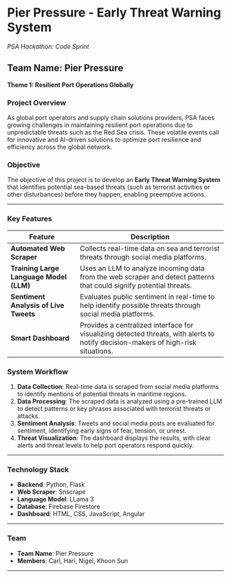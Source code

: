 # Pier Pressure - Early Threat Warning System

*PSA Hackathon: Code Sprint*

## Team Name: Pier Pressure

**Theme 1: Resilient Port Operations Globally**

### Project Overview

As global port operators and supply chain solutions providers, PSA faces growing challenges in maintaining resilient
port operations due to unpredictable threats such as the Red Sea crisis. These volatile events call for innovative and
AI-driven solutions to optimize port resilience and efficiency across the global network.

### Objective

The objective of this project is to develop an **Early Threat Warning System** that identifies potential sea-based
threats (such as terrorist activities or other disturbances) before they happen, enabling preemptive actions.

---

### Key Features

| Feature                                 | Description                                                                                                                       |
|-----------------------------------------|-----------------------------------------------------------------------------------------------------------------------------------|
| **Automated Web Scraper**               | Collects real-time data on sea and terrorist threats through social media platforms.                                              |
| **Training Large Language Model (LLM)** | Uses an LLM to analyze incoming data from the web scraper and detect patterns that could signify potential threats.               |
| **Sentiment Analysis of Live Tweets**   | Evaluates public sentiment in real-time to help identify possible threats through social media platforms.                         |
| **Smart Dashboard**                     | Provides a centralized interface for visualizing detected threats, with alerts to notify decision-makers of high-risk situations. |

### System Workflow

1. **Data Collection**: Real-time data is scraped from social media platforms to identify mentions of potential threats
   in maritime regions.
2. **Data Processing**: The scraped data is analyzed using a pre-trained LLM to detect patterns or key phrases
   associated with terrorist threats or attacks.
3. **Sentiment Analysis**: Tweets and social media posts are evaluated for sentiment, identifying early signs of fear,
   tension, or unrest.
4. **Threat Visualization**: The dashboard displays the results, with clear alerts and threat levels to help port
   operators respond quickly.

---

### Technology Stack

- **Backend**: Python, Flask
- **Web Scraper**: Snscrape
- **Language Model**: LLama 3
- **Database**: Firebase Firestore
- **Dashboard**: HTML, CSS, JavaScript, Angular

---

### Team

- **Team Name**: Pier Pressure
- **Members**: Carl, Hari, Nigel, Khoon Sun

---
